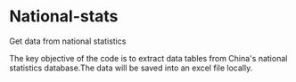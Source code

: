 # National-stats
Get data from national statistics

The key objective of the code is to extract data tables from China's national statistics database.The data will be saved into an excel file locally. 
